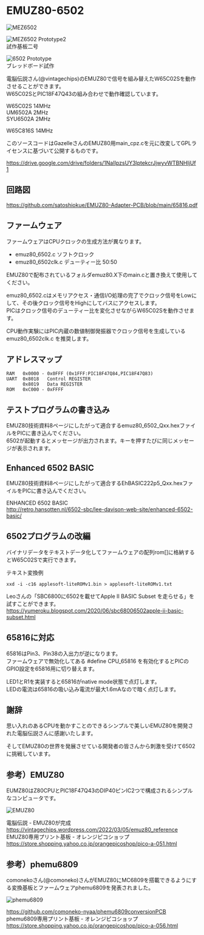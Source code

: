 # EMUZ80-6502

![MEZ6502](https://github.com/satoshiokue/EMUZ80-6502/blob/main/imgs/IMG_6502_proto3.jpeg)  


![MEZ6502 Prototype2](https://github.com/satoshiokue/EMUZ80-6502/blob/main/imgs/IMG_6502_proto2.jpeg)  
試作基板二号

![6502 Prototype](https://github.com/satoshiokue/EMUZ80-6502/blob/main/imgs/IMG_6502_proto.jpeg)  
ブレッドボード試作

電脳伝説さん(@vintagechips)のEMUZ80で信号を組み替えたW65C02Sを動作させることができます。  
W65C02SとPIC18F47Q43の組み合わせで動作確認しています。

W65C02S 14MHz  
UM6502A 2MHz  
SYU6502A 2MHz

W65C816S 14MHz

このソースコードはGazelleさんのEMUZ80用main_cpz.cを元に改変してGPLライセンスに基づいて公開するものです。

https://drive.google.com/drive/folders/1NaIIpzsUY3lptekcrJjwyvWTBNHIjUf1

## 回路図
https://github.com/satoshiokue/EMUZ80-Adapter-PCB/blob/main/65816.pdf

## ファームウェア
ファームウェアはCPUクロックの生成方法が異なります。
* emuz80_6502.c ソフトクロック
* emuz80_6502clk.c  デューティー比 50:50  

EMUZ80で配布されているフォルダemuz80.X下のmain.cと置き換えて使用してください。

emuz80_6502.cはメモリアクセス・通信I/O処理の完了でクロック信号をLowにして、その後クロック信号をHighにしてバスにアクセスします。  
PICはクロック信号のデューティー比を変化させながらW65C02Sを動作させます。

CPU動作実験にはPIC内蔵の数値制御発振器でクロック信号を生成しているemuz80_6502clk.c を推奨します。  

## アドレスマップ
```
RAM   0x0000 - 0x0FFF (0x1FFF:PIC18F47Q84,PIC18F47Q83)
UART  0x8018   Control REGISTER
      0x8019   Data REGISTER
ROM   0xC000 - 0xFFFF
```

## テストプログラムの書き込み
EMUZ80技術資料8ページにしたがって適合するemuz80_6502_Qxx.hexファイルをPICに書き込んでください。  
6502が起動するとメッセージが出力されます。キーを押すたびに同じメッセージが表示されます。

## Enhanced 6502 BASIC

EMUZ80技術資料8ページにしたがって適合するEhBASIC222p5_Qxx.hexファイルをPICに書き込んでください。

ENHANCED 6502 BASIC  
http://retro.hansotten.nl/6502-sbc/lee-davison-web-site/enhanced-6502-basic/

## 6502プログラムの改編
バイナリデータをテキストデータ化してファームウェアの配列rom[]に格納するとW65C02Sで実行できます。

テキスト変換例
```
xxd -i -c16 applesoft-liteROMv1.bin > applesoft-liteROMv1.txt
```

Leoさんの「SBC6800に6502を載せてApple II BASIC Subset を走らせる」を試すことができます。
https://yumeroku.blogspot.com/2020/06/sbc68006502apple-ii-basic-subset.html

## 65816に対応

65816はPin3、Pin38の入出力が逆になります。  
ファームウェアで無効化してある #define CPU_65816 を有効化するとPICのGPIO設定を65816用に切り替えます。

LED1とR1を実装すると65816がnative mode状態で点灯します。  
LEDの電流は65816の吸い込み電流が最大1.6mAなので暗く点灯します。

## 謝辞
思い入れのあるCPUを動かすことのできるシンプルで美しいEMUZ80を開発された電脳伝説さんに感謝いたします。

そしてEMUZ80の世界を発展させている開発者の皆さんから刺激を受けて6502に挑戦しています。

## 参考）EMUZ80
EUMZ80はZ80CPUとPIC18F47Q43のDIP40ピンIC2つで構成されるシンプルなコンピュータです。

![EMUZ80](https://github.com/satoshiokue/EMUZ80-6502/blob/main/imgs/IMG_Z80.jpeg)

電脳伝説 - EMUZ80が完成  
https://vintagechips.wordpress.com/2022/03/05/emuz80_reference  
EMUZ80専用プリント基板 - オレンジピコショップ  
https://store.shopping.yahoo.co.jp/orangepicoshop/pico-a-051.html

## 参考）phemu6809
comonekoさん(@comoneko)さんがEMUZ80にMC6809を搭載できるようにする変換基板とファームウェアphemu6809を発表されました。

![phemu6809](https://github.com/satoshiokue/EMUZ80-6502/blob/main/imgs/IMG_6809.jpeg)

https://github.com/comoneko-nyaa/phemu6809conversionPCB  
phemu6809専用プリント基板 - オレンジピコショップ  
https://store.shopping.yahoo.co.jp/orangepicoshop/pico-a-056.html
